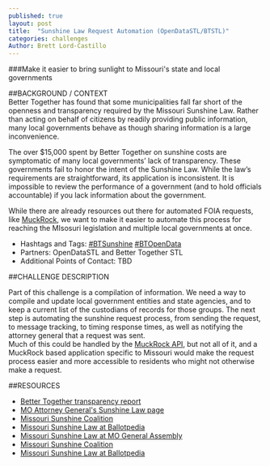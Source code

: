 ```yaml
---
published: true
layout: post
title:  "Sunshine Law Request Automation (OpenDataSTL/BTSTL)"
categories: challenges
Author: Brett Lord-Castillo
---
```

###Make it easier to bring sunlight to Missouri's state and local governments  
  
##BACKGROUND / CONTEXT  
Better Together has found that some municipalities fall far short of the openness and transparency required by the Missouri Sunshine Law. Rather than acting on behalf of citizens by readily providing public information, many local governments behave as though sharing information is a large inconvenience.

The over $15,000 spent by Better Together on sunshine costs are symptomatic of many local governments’ lack of transparency. These governments fail to honor the intent of the Sunshine Law. While the law’s requirements are straightforward, its application is inconsistent. It is impossible to review the performance of a government (and to hold officials accountable) if you lack information about the government.
  
While there are already resources out there for automated FOIA requests, like [MuckRock](https://www.muckrock.com/), we want to make it easier to automate this process for reaching the MIsosuri legislation and multiple local governments at once.  
  
* Hashtags and Tags: [#BTSunshine](https://twitter.com/search?q=%23BTSunshine) [#BTOpenData](https://twitter.com/search?f=realtime&q=%23BTOpenData)  
* Partners: OpenDataSTL and Better Together STL  
* Additional Points of Contact: TBD  
  
##CHALLENGE DESCRIPTION  
  
Part of this challenge is a compilation of information. We need a way to compile and update local government entities and state agencies, and to keep a current list of the custodians of records for those groups. The next step is automating the sunshine request process, from sending the request, to message tracking, to timing response times, as well as notifying the attorney general that a request was sent.  
Much of this could be handled by the [MuckRock API](https://github.com/MuckRock/API-examples), but not all of it, and a MuckRock based application specific to Missouri would make the request process easier and more accessible to residents who might not otherwise make a request.  
  
##RESOURCES  
* [Better Together transparency report](http://www.bettertogetherstl.com/new-report-finds-widespread-lack-of-government-transparency)  
* [MO Attorney General's Sunshine Law page](https://ago.mo.gov/missouri-law/sunshine-law)  
* [Missouri Sunshine Coalition](http://missourisunshine.org/)  
* [Missouri Sunshine Law at Ballotpedia](http://ballotpedia.org/Missouri_Sunshine_Law)
* [Missouri Sunshine Law at MO General Assembly](http://www.moga.mo.gov/mostatutes/chapters/chapText610.html)
* [Missouri Sunshine Coalition](http://missourisunshine.org/)  
* [Missouri Sunshine Law at Ballotpedia](http://ballotpedia.org/Missouri_Sunshine_Law)  
